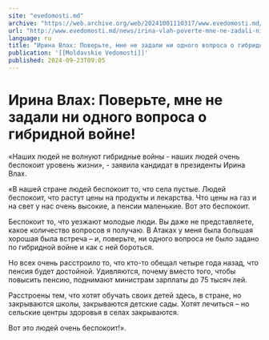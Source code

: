 ```yaml
---
site: "evedomosti.md"
archive: "https://web.archive.org/web/20241001110317/www.evedomosti.md/news/irina-vlah-poverte-mne-ne-zadali-ni-odnogo-voprosa-o-gibridn"
url: "http://www.evedomosti.md/news/irina-vlah-poverte-mne-ne-zadali-ni-odnogo-voprosa-o-gibridn"
language: ru
title: "Ирина Влах: Поверьте, мне не задали ни одного вопроса о гибридной войне!"
publication: '[[Moldavskie Vedomosti]]'
published: 2024-09-23T09:05
---
```


# Ирина Влах: Поверьте, мне не задали ни одного вопроса о гибридной войне!

«Наших людей не волнуют гибридные войны - наших людей очень беспокоит уровень жизни», - заявила кандидат в президенты Ирина Влах.

«В нашей стране людей беспокоит то, что села пустые. Людей беспокоит, что растут цены на продукты и лекарства. Что цены на газ и на свет у нас очень высокие, а пенсии маленькие. Вот это беспокоит.

Беспокоит то, что уезжают молодые люди. Вы даже не представляете, какое количество вопросов я получаю. В Атаках у меня была большая хорошая была встреча – и, поверьте, ни одного вопроса не было задано по гибридной войне и как с ней бороться.

Но всех очень расстроило то, что кто-то обещал четыре года назад, что пенсия будет достойной. Удивляются, почему вместо того, чтобы повысить пенсию, поднимают министрам зарплаты до 75 тысяч лей.

Расстроены тем, что хотят обучать своих детей здесь, в стране, но закрываются школы, закрываются детские сады. Хотят лечиться – но сельские центры здоровья в селах закрываются.

Вот это людей очень беспокоит!».